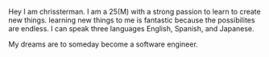 Hey I am chrissterman. 
I am a 25(M) with a strong passion to learn to create new things.
learning new things to me is fantastic because the possibilites are endless. 
I can speak three languages English, Spanish, and Japanese.

My dreams are to someday become a software engineer. 

<!---
chrissterman/chrissterman is a ✨ special ✨ repository because its `README.md` (this file) appears on your GitHub profile.
You can click the Preview link to take a look at your changes.
--->
